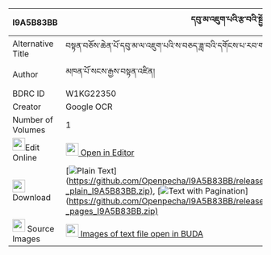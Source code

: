 |I9A5B83BB|དབུ་མ་འཇུག་པའི་རྩ་བའི་སྦྱོར་ཊིཀ་དང་ས་བཅད། 
| --- | --- 
|Alternative Title |བསྟན་བཅོས་ཆེན་པོ་དབུ་མ་ལ་འཇུག་པའི་ས་བཅད་ཟླ་བའི་དགོངས་པ་རབ་གསལ་ཀུན་དའི་འཕྲེང་བ།
|Author| མཁན་པོ་སངས་རྒྱས་བསྟན་འཛིན།
|BDRC ID | W1KG22350
|Creator | Google OCR
|Number of Volumes| 1
|<img width="25" src="https://img.icons8.com/color/25/000000/edit-property.png">Edit Online| [<img width="25" src="https://avatars.githubusercontent.com/u/45091458?s=200&v=4"> Open in Editor](http://editor.openpecha.org/I9A5B83BB)
|<img width="25" src="https://img.icons8.com/fluent/48/000000/download-2.png"/>  Download | [![](https://img.icons8.com/color/20/000000/txt.png)Plain Text](https://github.com/Openpecha/I9A5B83BB/releases/download/v1/uma_jukpa_i_tsawa_i_jor_tika(?_plain_I9A5B83BB.zip), [![](https://img.icons8.com/color/20/000000/txt.png)Text with Pagination](https://github.com/Openpecha/I9A5B83BB/releases/download/v1/uma_jukpa_i_tsawa_i_jor_tika(?_pages_I9A5B83BB.zip)
|<img width="25" src="https://img.icons8.com/plasticine/100/000000/pictures-folder.png"/>  Source Images | [<img width="25" src="https://library.bdrc.io/icons/BUDA-small.svg"> Images of text file open in BUDA](https://library.bdrc.io/show/bdr:W1KG22350)